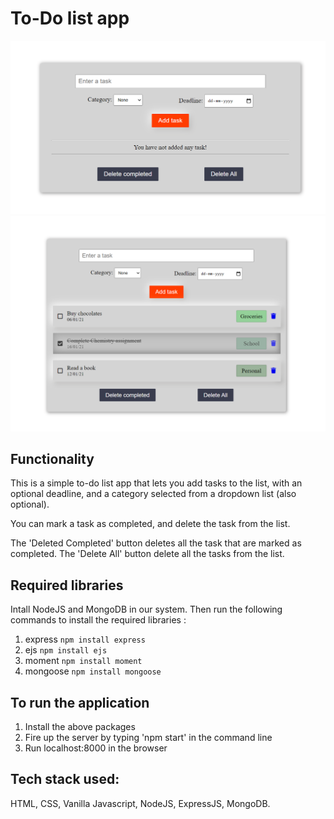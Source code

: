 # To-Do list app

![Image 1](assets/todo_fs1.png?raw=true)
![Image 2](assets/todo_fs2.png?raw=true)

## Functionality

<p> This is a simple to-do list app that lets you add tasks to the list, with an optional deadline, and a category selected from a dropdown list (also optional). </p>

<p> You can mark a task as completed, and delete the task from the list.</p>

<p> The 'Deleted Completed' button deletes all the task that are marked as completed. The 'Delete All' button delete all the tasks from the list.</p>

## Required libraries

Intall NodeJS and MongoDB in our system. Then run the following commands to install the required libraries :

1. express
`npm install express`
2. ejs
`npm install ejs`
3. moment
`npm install moment`
4. mongoose
`npm install mongoose`

## To run the application
1. Install the above packages
2. Fire up the server by typing 'npm start' in the command line
3. Run localhost:8000 in the browser

## Tech stack used:
HTML, CSS, Vanilla Javascript, NodeJS, ExpressJS, MongoDB.
